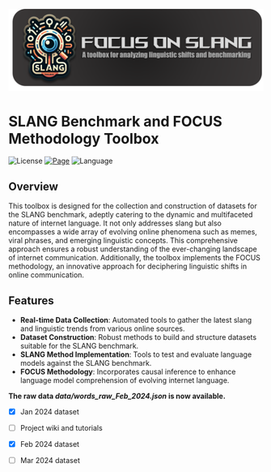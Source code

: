 

![logo](logo.png)

# SLANG Benchmark and FOCUS Methodology Toolbox

![License](https://img.shields.io/badge/License-MIT-red)
[![Page](https://img.shields.io/badge/Project%20Website-ADD8E6)](https://focus-on-slang.meirtz.com/)
![Language](https://img.shields.io/badge/🐍%20Python%20-8A2BE2)

## Overview
This toolbox is designed for the collection and construction of datasets for the SLANG benchmark, adeptly catering to the dynamic and multifaceted nature of internet language. It not only addresses slang but also encompasses a wide array of evolving online phenomena such as memes, viral phrases, and emerging linguistic concepts. This comprehensive approach ensures a robust understanding of the ever-changing landscape of internet communication. Additionally, the toolbox implements the FOCUS methodology, an innovative approach for deciphering linguistic shifts in online communication.

## Features
- **Real-time Data Collection**: Automated tools to gather the latest slang and linguistic trends from various online sources.
- **Dataset Construction**: Robust methods to build and structure datasets suitable for the SLANG benchmark.
- **SLANG Method Implementation**: Tools to test and evaluate language models against the SLANG benchmark.
- **FOCUS Methodology**: Incorporates causal inference to enhance language model comprehension of evolving internet language.

**The raw data *data/words_raw_Feb_2024.json* is now available.**
- [x] Jan 2024 dataset
- [ ] Project wiki and tutorials
- [x] Feb 2024 dataset
- [ ] Mar 2024 dataset
 
